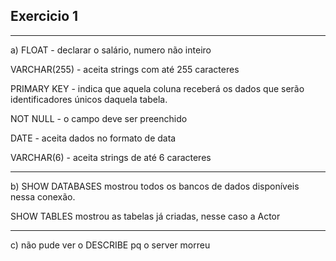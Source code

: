 ## Exercicio 1
--------
a) FLOAT - declarar o salário, numero não inteiro 

VARCHAR(255) - aceita strings com até 255 caracteres

PRIMARY KEY - indica que aquela coluna receberá os dados que serão identificadores únicos daquela tabela.

NOT NULL - o campo deve ser preenchido

DATE - aceita dados no formato de data

VARCHAR(6) - aceita strings de até 6 caracteres

----

b) SHOW DATABASES mostrou todos os bancos de dados disponíveis nessa conexão.

SHOW TABLES mostrou as tabelas já criadas, nesse caso a Actor

----

c) não pude ver o DESCRIBE pq o server morreu